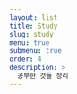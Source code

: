 ```yaml
---
layout: list
title: Study
slug: study
menu: true
submenu: true
order: 4
description: >
  공부한 것들 정리
---
```

